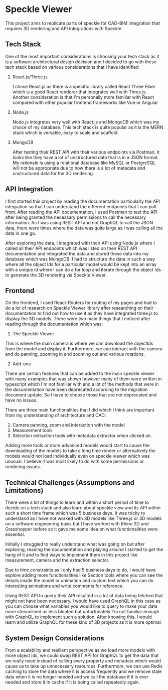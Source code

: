 # Speckle Viewer
This project aims to replicate parts of speckle for CAD-BIM integration that requires 3D rendering and API Integrations with Speckle

## Tech Stack
One of the most important considerations is choosing your tech stack as it is a software architectural design decision and I decided to go with these tech stack based on various considerations that I have identified

1. React.js/Three.js 

    I chose React.js as there is a specific library called React Three Fiber which is a good React renderer that integrates well with Three.js. Another consideration is that I'm personally more familiar with React compared with other popular frontend frameworks like
Vue or Angular

2. Node.js

    Node.js integrates very well with React.js and MongoDB 
which was my choice of my database. This tech stack is 
quite popular as it is the MERN stack which is versatile, 
easy to scale and scaffold. 

3. MongoDB

    After testing their REST API with their various endpoints via Postman, it looks like they have a lot of unstructured data that is in a 
JSON format. My rationale is using a relational database like MySQL or PostgreSQL will not be appropriate due to how there is a lot of 
metadata and unstructured data for the 3D rendering. 

## API Integration

I first started this project by reading the documentation 
particularly the API integration so that I can understand 
the different 
endpoints that I can pull from. After reading the API 
documentation, I used Postman to test the API after being 
granted the necessary 
permissions to call the necessary information. As I was 
using REST API and not GraphQL to call the JSON data, 
there were times where the data was quite large as I was calling all the data in one go.

After exploring the data, I integrated with their API using Node.js where I called all their API endpoints which was listed on their REST API documentation and integrated the data and stored those data into my database which was MongoDB. I had to structure the data in such a way where all the object Ids for a particular model would be kept into an array with a unique id where I can do a for loop and iterate through the object Ids to generate the 3D rendering via Speckle Viewer. 

## Frontend

On the frontend, I used React-Routers for routing of my pages and had to do a lot of research on Speckle Viewer library after researching on their documentation to find out how to use it as they have integrated three.js to display the 3D models. There were two main things that I noticed after reading through the documentation which was:

1. The Speckle Viewer

This is where the main camera is where we can download the 
objectIds from the model and display it. Furthermore, we 
can interact with the camera and do panning, zooming in 
and zooming out and various rotations.

2. Add-ons

There are certain features that can be added to the main 
speckle viewer with many examples that was shown however 
many of them were written in typescript which I'm not 
familiar 
with and a lot of the methods that were in the 
documentation have been deprecated according to the 
migration document update. So I have to choose those that 
are not deprecated 
and have no issues.

There are three main functionalities that I did which I 
think are important from my understanding of architecture 
and CAD:

1. Camera panning, zoom and interaction with the model
2. Measurement tools 
3. Selection extraction tools with metadata extractor when 
clicked on.

Adding more tools or more advanced models would start to 
cause the downloading of the models to take a long time 
render or alternatively the models would not load
individually even on speckle viewer which was unusual. I 
believe it was most likely to do with some permissions or 
rendering issues. 

## Technical Challenges (Assumptions and Limitations)

There were a lot of things to learn and within a short period of time to decide on a tech stack and also learn about speckle view and its API within such a short time frame which was 5 business days. It was tricky to understand as I have not worked with 3D models like Three.js or 3D models on a software engineering basis but I have worked with Rhino 3D and Grasshopper before so it gave me some idea on what functionalities were essential. 

Initially I struggled to really understand what was going on but after exploring, reading the documentation and playing around I started to get the hang of it and to find ways to implement them in this project like measurement, camera and the extraction selector. 

Due to time constraints as I only had 5 business days to do, I would have explore adding more functionalities like Section tools where you can see the details inside the model or animation and custom text which you can do interesting animations and write comments for reference. 

Using REST API to query their API resulted in a lot of data being fetched that might not have been necessary. I would have used GraphQL in this case as you can choose what variables you would like to query to make your data more streamlined as less bloated but unfortunately I'm not familiar enough with GraphQL to implement such a solution. After knowing this, I would learn and utilize GraphQL for these kind of 3D projects as it is more optimal.

## System Design Considerations
From a scalability and resilient perspective as we load more models with more object ids, we could swap REST API for GraphQL to get the data that we really need instead of calling every property and metadata which would cause us to take up unnecessary resources. Furthermore, we can use Redis caching to store the data where it is access frequently and we remove stale data when it is no longer needed and we call the database if it is ever needed and store it in cache if it is being called repeatedly again. 




